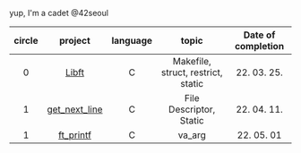 yup, I'm a cadet @42seoul

| circle |                                  project                                   | language |               topic                | Date of completion |
| :----: | :------------------------------------------------------------------------: | :------: | :--------------------------------: | :----------------: |
| 0 | <a href="https://github.com/mtae616/42_cursus/tree/master/libft">Libft</a> | C | Makefile, struct, restrict, static | 22. 03. 25. |
| 1 | <a href="https://github.com/mtae616/42_cursus/tree/master/get_next_line">get_next_line</a> | C | File Descriptor, Static | 22. 04. 11. |
| 1 | <a href="https://github.com/mtae616/42_cursus/tree/master/ft_printf">ft_printf</a> | C | va_arg | 22. 05. 01 |